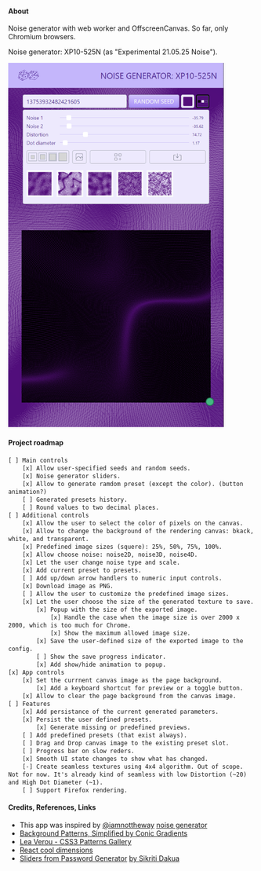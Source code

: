 #### About

Noise generator with web worker and OffscreenCanvas. So far, only Chromium browsers.

Noise generator: XP10-525N (as "Experimental 21.05.25 Noise").

<!-- ![](src/assets/previews/2021-06-14_16-56-56.png) -->

<img src="src/assets/previews/2021-06-14_17-38-45.png" width="440px" />

#### Project roadmap

    [ ] Main controls
        [x] Allow user-specified seeds and random seeds.
        [x] Noise generator sliders.
        [x] Allow to generate ramdom preset (except the color). (button animation?)
        [ ] Generated presets history.
        [ ] Round values to two decimal places.
    [ ] Additional controls
        [x] Allow the user to select the color of pixels on the canvas.
        [x] Allow to change the background of the rendering canvas: bkack, white, and transparent.
        [x] Predefined image sizes (squere): 25%, 50%, 75%, 100%.
        [x] Allow choose noise: noise2D, noise3D, noise4D.
        [x] Let the user change noise type and scale.
        [x] Add current preset to presets.
        [ ] Add up/down arrow handlers to numeric input controls.
        [x] Download image as PNG.
        [ ] Allow the user to customize the predefined image sizes.
        [x] Let the user choose the size of the generated texture to save.
            [x] Popup with the size of the exported image.
                [x] Handle the case when the image size is over 2000 x 2000, which is too much for Chrome.
                [x] Show the maximum allowed image size.
            [x] Save the user-defined size of the exported image to the config.
            [ ] Show the save progress indicator.
            [x] Add show/hide animation to popup.
    [x] App controls
        [x] Set the currnent canvas image as the page background.
            [x] Add a keyboard shortcut for preview or a toggle button.
        [x] Allow to clear the page background from the canvas image.
    [ ] Features
        [x] Add persistance of the current generated parameters.
        [x] Persist the user defined presets.
            [x] Generate missing or predefined previews.
        [ ] Add predefined presets (that exist always).
        [ ] Drag and Drop canvas image to the existing preset slot.
        [ ] Progress bar on slow reders.
        [x] Smooth UI state changes to show what has changed.
        [-] Create seamless textures using 4x4 algorithm. Out of scope. Not for now. It's already kind of seamless with low Distortion (~20) and High Dot Diameter (~1).
        [ ] Support Firefox rendering.

#### Credits, References, Links

* This app was inspired by [@iamnottheway](https://twitter.com/iamnottheway) [noise generator](https://noiseisnice.com)
* [Background Patterns, Simplified by Conic Gradients](https://css-tricks.com/background-patterns-simplified-by-conic-gradients/)
* [Lea Verou - CSS3 Patterns Gallery](https://projects.verou.me/css3patterns/)
* [React cool dimensions](https://react-cool-dimensions.netlify.app/)
* [Sliders from Password Generator](codepen.io/maxzz/pen/LYZJmbb) [by Sikriti Dakua](https://codepen.io/dev_loop/pen/vYYxvbz)
